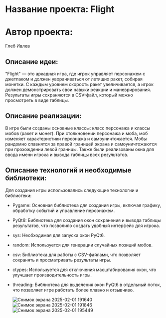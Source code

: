 # Название проекта: Flight
# Автор проекта:
Глеб Ивлев

## Описание идеи:
"Flight" — это аркадная игра, где игрок управляет персонажем с джетпаком и должен уворачиваться от летящих ракет, собирая монетки. С каждым уровнем скорость ракет увеличивается, а игрок должен демонстрировать свои навыки реакции и маневрирования. Результаты игры сохраняются в CSV-файл, который можно просмотреть в виде таблицы.

## Описание реализации:
В игре были созданы основные классы: класс персонажа и классы мобов (ракет и монет). При столкновении персонажа и моба, моб изменяет характеристики персонажа и самоуничтожается. Мобы рандомно спавнятся за правой границей экрана и самоуничтожаются при прохождении левой границы. Также были реализованы окна для ввода имени игрока и вывода таблицы всех результатов.

## Описание технологий и необходимые библиотеки:
Для создания игры использовались следующие технологии и библиотеки:

- Pygame: Основная библиотека для создания игры, включая графику, обработку событий и управление персонажем.

- PyQt6: Библиотека для создания окон сохранения и вывода таблицы результатов, что позволило создать удобный интерфейс для игрока.

- sys: Необходимая для запуска окон PyQt6.

- random: Используется для генерации случайных позиций мобов.

- csv: Библиотека для работы с CSV-файлами, что позволяет сохранять и просматривать результаты игры.

- ctypes: Используется для отключения масштабирования окон, что улучшает производительность игры.

- threading: Библиотека для выделения окон PyQt6 в отдельный поток, что позволяет игре работать более плавно и отзывчиво.

  ![Снимок экрана 2025-02-01 191640](https://github.com/user-attachments/assets/0de66cb0-1f5c-4fc6-a887-ce05ebfe8fb1)
![Снимок экрана 2025-02-01 191846](https://github.com/user-attachments/assets/800a4a89-9130-4f41-b41b-9fbbf9c64a4f)![Снимок экрана 2025-02-01 195449](https://github.com/user-attachments/assets/f5b9c06e-7564-44e7-bdeb-7f757c791617)

